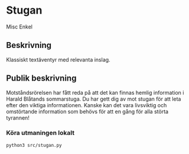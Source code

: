 # Stugan

Misc
Enkel

## Beskrivning
Klassiskt textäventyr med relevanta inslag.

## Publik beskrivning
Motståndsrörelsen har fått reda på att det kan finnas hemlig information i 
Harald Blåtands sommarstuga. Du har gett dig av mot stugan för att leta efter 
den viktiga informationen. Kanske kan det vara livsviktig och omstörtande 
information som behövs för att en gång för alla störta tyrannen! 

### Köra utmaningen lokalt
`python3 src/stugan.py`
